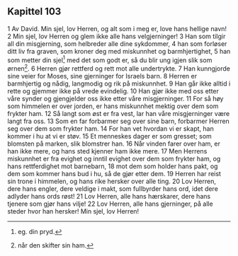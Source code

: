 ## Kapittel 103

1 Av David. Min sjel, lov Herren, og alt som i meg er, love hans hellige navn!
2 Min sjel, lov Herren og glem ikke alle hans velgjerninger!
3 Han som tilgir all din misgjerning, som helbreder alle dine sykdommer,
4 han som forløser ditt liv fra graven, som kroner deg med miskunnhet og barmhjertighet,
5 han som metter din sjel[^1] med det som godt er, så du blir ung igjen slik som ørnen[^2].
6 Herren gjør rettferd og rett mot alle undertrykte.
7 Han kunngjorde sine veier for Moses, sine gjerninger for Israels barn.
8 Herren er barmhjertig og nådig, langmodig og rik på miskunnhet.
9 Han går ikke alltid i rette og gjemmer ikke på vrede evindelig.
10 Han gjør ikke med oss etter våre synder og gjengjelder oss ikke etter våre misgjerninger.
11 For så høy som himmelen er over jorden, er hans miskunnhet mektig over dem som frykter ham.
12 Så langt som øst er fra vest, lar han våre misgjerninger være langt fra oss.
13 Som en far forbarmer seg over sine barn, forbarmer Herren seg over dem som frykter ham.
14 For han vet hvordan vi er skapt, han kommer i hu at vi er støv.
15 Et menneskes dager er som gresset; som blomsten på marken, slik blomstrer han.
16 Når vinden farer over ham, er han ikke mere, og hans sted kjenner ham ikke mere.
17 Men Herrens miskunnhet er fra evighet og inntil evighet over dem som frykter ham, og hans rettferdighet mot barnebarn,
18 mot dem som holder hans pakt, og dem som kommer hans bud i hu, så de gjør etter dem.
19 Herren har reist sin trone i himmelen, og hans rike hersker over alle ting.
20 Lov Herren, dere hans engler, dere veldige i makt, som fullbyrder hans ord, idet dere adlyder hans ords røst!
21 Lov Herren, alle hans hærskarer, dere hans tjenere som gjør hans vilje!
22 Lov Herren, alle hans gjerninger, på alle steder hvor han hersker! Min sjel, lov Herren!

[^1]:  eg. din pryd.
[^2]:  når den skifter sin ham.
